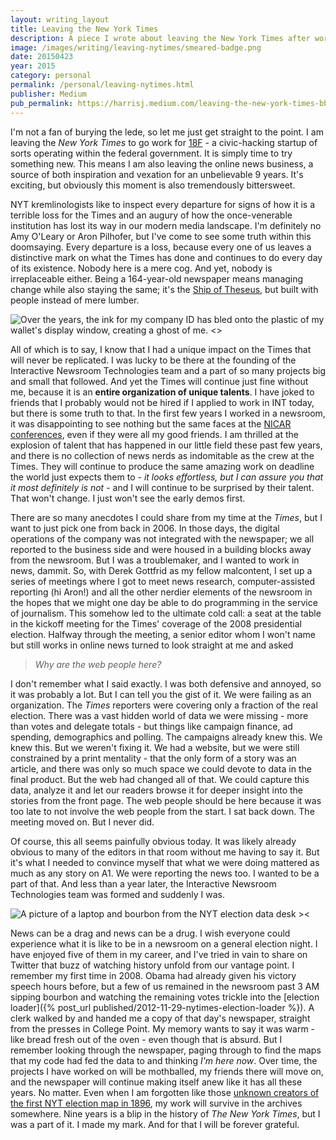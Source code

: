 ```yaml
---
layout: writing_layout
title: Leaving the New York Times
description: A piece I wrote about leaving the New York Times after working there for nine years
image: /images/writing/leaving-nytimes/smeared-badge.png
date: 20150423
year: 2015
category: personal
permalink: /personal/leaving-nytimes.html
publisher: Medium
pub_permalink: https://harrisj.medium.com/leaving-the-new-york-times-bb3e73adc61f
---
```

I'm not a fan of burying the lede, so let me just get straight to the point. I am leaving the _New York Times_ to go work for [18F](http://18f.gsa.gov/) - a civic-hacking startup of sorts operating within the federal government. It is simply time to try something new. This means I am also leaving the online news business, a source of both inspiration and vexation for an unbelievable 9 years. It's exciting, but obviously this moment is also tremendously bittersweet.

NYT kremlinologists like to inspect every departure for signs of how it is a terrible loss for the Times and an augury of how the once-venerable institution has lost its way in our modern media landscape. I'm definitely no Amy O'Leary or Aron Pilhofer, but I've come to see some truth within this doomsaying. Every departure is a loss, because every one of us leaves a distinctive mark on what the Times has done and continues to do every day of its existence. Nobody here is a mere cog. And yet, nobody is irreplaceable either. Being a 164-year-old newspaper means managing change while also staying the same; it's the [Ship of Theseus](https://en.wikipedia.org/wiki/Ship_of_Theseus), but built with people instead of mere lumber.

![Over the years, the ink for my company ID has bled onto the plastic of my wallet's display window, creating a ghost of me. <>](/images/writing/leaving-nytimes/smeared-badge.png)

All of which is to say, I know that I had a unique impact on the Times that will never be replicated. I was lucky to be there at the founding of the Interactive Newsroom Technologies team and a part of so many projects big and small that followed. And yet the Times will continue just fine without me, because it is an **entire organization of unique talents**. I have joked to friends that I probably would not be hired if I applied to work in INT today, but there is some truth to that. In the first few years I worked in a newsroom, it was disappointing to see nothing but the same faces at the [NICAR conferences](http://www.ire.org/nicar/), even if they were all my good friends. I am thrilled at the explosion of talent that has happened in our little field these past few years, and there is no collection of news nerds as indomitable as the crew at the Times. They will continue to produce the same amazing work on deadline the world just expects them to - _it looks effortless, but I can assure you that it most definitely is not_ - and I will continue to be surprised by their talent. That won't change. I just won't see the early demos first.

There are so many anecdotes I could share from my time at the _Times_, but I want to just pick one from back in 2006. In those days, the digital operations of the company was not integrated with the newspaper; we all reported to the business side and were housed in a building blocks away from the newsroom. But I was a troublemaker, and I wanted to work in news, dammit. So, with Derek Gottfrid as my fellow malcontent, I set up a series of meetings where I got to meet news research, computer-assisted reporting (hi Aron!) and all the other nerdier elements of the newsroom in the hopes that we might one day be able to do programming in the service of journalism. This somehow led to the ultimate cold call: a seat at the table in the kickoff meeting for the Times' coverage of the 2008 presidential election. Halfway through the meeting, a senior editor whom I won't name but still works in online news turned to look straight at me and asked

> _Why are the web people here?_

I don't remember what I said exactly. I was both defensive and annoyed, so it was probably a lot. But I can tell you the gist of it. We were failing as an organization. The _Times_ reporters were covering only a fraction of the real election. There was a vast hidden world of data we were missing - more than votes and delegate totals - but things like campaign finance, ad spending, demographics and polling. The campaigns already knew this. We knew this. But we weren't fixing it. We had a website, but we were still constrained by a print mentality - that the only form of a story was an article, and there was only so much space we could devote to data in the final product. But the web had changed all of that. We could capture this data, analyze it and let our readers browse it for deeper insight into the stories from the front page. The web people should be here because it was too late to not involve the web people from the start. I sat back down. The meeting moved on. But I never did.

Of course, this all seems painfully obvious today. It was likely already obvious to many of the editors in that room without me having to say it. But it's what I needed to convince myself that what we were doing mattered as much as any story on A1. We were reporting the news too. I wanted to be a part of that. And less than a year later, the Interactive Newsroom Technologies team was formed and suddenly I was.

![A picture of a laptop and bourbon from the NYT election data desk ><](/images/writing/leaving-nytimes/election-night-2014.png)

News can be a drag and news can be a drug. I wish everyone could experience what it is like to be in a newsroom on a general election night. I have enjoyed five of them in my career, and I've tried in vain to share on Twitter that buzz of watching history unfold from our vantage point. I remember my first time in 2008. Obama had already given his victory speech hours before, but a few of us remained in the newsroom past 3 AM sipping bourbon and watching the remaining votes trickle into the [election loader]({% post_url published/2012-11-29-nytimes-election-loader %}). A clerk walked by and handed me a copy of that day's newspaper, straight from the presses in College Point. My memory wants to say it was warm - like bread fresh out of the oven - even though that is absurd. But I remember looking through the newspaper, paging through to find the maps that my code had fed the data to and thinking _I'm here now_. Over time, the projects I have worked on will be mothballed, my friends there will move on, and the newspaper will continue making itself anew like it has all these years. No matter. Even when I am forgotten like those [unknown creators of the first NYT election map in 1896](http://www.ericson.net/content/2010/11/first-nyt-election-map/), my work will survive in the archives somewhere. Nine years is a blip in the history of _The New York Times_, but I was a part of it. I made my mark. And for that I will be forever grateful.